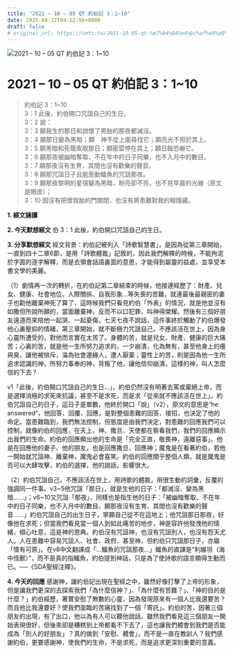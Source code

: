 ```yaml
---
title: "2021 – 10 – 05 QT 約伯記 3：1~10"
date: 2025-04-12T04:22:56+0800
draft: false
# original_url: https://cmtc.tw/2021-10-05-qt-%e7%b4%84%e4%bc%af%e8%a8%98-3%ef%bc%9a110
---
```


![2021 – 10 – 05 QT 約伯記 3：1\~10](/images/qt.jpg   "2021 – 10 – 05 QT 約伯記 3：1\~10")

# 2021 – 10 – 05 QT 約伯記 3：1\~10

> 約伯記 3：1\~10  
> 3：1 此後，約伯開口咒詛自己的生日，  
> 3：2 說：  
> 3：3 願我生的那日和說懷了男胎的那夜都滅沒。  
> 3：4 願那日變為黑暗；願　神不從上面尋找它；願亮光不照於其上。  
> 3：5 願黑暗和死蔭索取那日；願密雲停在其上；願日蝕恐嚇它。  
> 3：6 願那夜被幽暗奪取，不在年中的日子同樂，也不入月中的數目。  
> 3：7 願那夜沒有生育，其間也沒有歡樂的聲音。  
> 3：8 願那咒詛日子且能惹動鱷魚的咒詛那夜。  
> 3：9 願那夜黎明的星宿變為黑暗，盼亮卻不亮，也不見早晨的光線（原文是眼皮）；  
> 3：10 因沒有把懷我胎的門關閉，也沒有將患難對我的眼隱藏。

**1. 經文誦讀**

**2.  今天默想經文**
伯 3：1 此後，約伯開口咒詛自己的生日。

**3. 分享默想經文**
經文背景：約伯記被列入「詩歌智慧書」，是因為從第三章開始，一直到四十二章6節，是用「詩歌體裁」記敘的，因此我們解釋的時候，不能拘泥於字面的逐字解釋，而是去領會話語裏面的意思，才能得到屬靈的益處，並享受本書文學的美麗。

（1）劇情再一次的轉折，在約伯記第二章結束的時候，他接連經歷了：財產、兒女、健康、社會地位、人際關係、自我形象…等失喪的苦難，就連最後最親密的妻子也勸他離棄神死了算了，這時候我們只看見約伯「外表」的情況，就是他並沒有如撒但所說所願的，當面離棄神，反而不以口犯罪，叫神得榮耀。然後有三個好朋友遠道而來陪他一起哭、一起憂傷，七天七夜不說話，這件事終於觸動了約伯爆發他心裏壓抑的情緒，第三章開始，就不斷極力咒詛自己，不應該活在世上，因為身心靈所遭受的，對他而言實在太苦了。身體的苦，就是兒女、財產、健康的巨大痛苦；心裏的苦，就是他一生所努力追求的，一夕崩潰，化為無有，甚至他身上的癢與臭，讓他被排斥，淪為社會邊緣人，遭人厭棄；靈性上的苦，則是因為他一生所追求認識的神，所努力事奉的神，背叛了他，讓他信仰崩潰，這樣的神，叫人怎麼信的下去？

v1「此後，約伯開口咒詛自己的生日…」，約伯仍然沒有明著去罵或棄絕上帝，而是選擇消極的求死來抗議，甚至不是求死，而是求「從來就不應該活在世上」。約伯咒詛自己的日子，這日子是單數，他終於開口「說」（v2），原文的意思是“he answered”，他回答、回覆、回應，是對整個患難的回答、接招，也決定了他的命定。當患難臨到，我們無法控制，但態度是由我們決定，對患難的回應我們可以控制，就像約伯的回應，在天上，神、撒旦、天使都在察看我們，我們的回應顯示出我們的生命。約伯的回應顯出他的生命是「完全正直，敬畏神，遠離惡事」。他是在回應他的妻子、他的朋友，也是回應撒旦、回應神；魔鬼是在看著約伯，若他一開始就咒詛神、離棄神，魔鬼必會喜笑。約伯的回應關乎整個人類，就是魔鬼是否可以大肆攻擊，約伯的選擇，他的說話，影響很大。

（2）約伯咒詛自己，不應該活在世上，用詩歌的體裁，用很生動的詞彙，反覆的強調同一件事。v3\~5他咒詛「那日」，就是生他的日子：「都滅沒、變為黑暗……」；v6\~10又咒詛「那夜」，同樣也是指生他的日子：「被幽暗奪取、不在年中的日子同樂，也不入月中的數目、願那夜沒有生育、其間也沒有歡樂的聲音……」約伯咒詛自己的出生日子，寧願自己從不在這地上；他咒詛那日那夜，好像他在求死；但當我們看見當一個人到如此痛苦的地步，神是容許他發洩他的情緒，傾心吐意，這是神的恩典。約伯沒有咒詛神，也沒有咒詛別人，也沒有怨天尤人。人在患難中容易咒詛人、社會、政府、甚至神，但約伯只咒詛那日子，亦屬「情有可原」。在v8中文翻譯成「…鱷魚的咒詛那夜…」鱷魚的直譯是“利維坦（海中怪獸）”，而不是真的指鱷魚，約伯提到神話，只是為了使詩歌的語言顯得生動而已。──《SDA聖經注釋》。

**4. 今天的回應**
感謝神，讓約伯記出現在聖經之中，雖然好像打擊了上帝的形象，但是讓我們更深的去探索我們「為什麼信神？」、「為什麼有苦難？」、「神的目的是什麼？」約伯經歷，著實安慰了無數的心靈，因為發現原來有一個人比我還要苦？而且他比我還要好？使我們面臨的苦痛找到了一個「寄託」。約伯的苦，因著三個朋友的出現，有了出口，他以為有人可以聽他說話，雖然我們看見這三個朋友一開始表現很好，但後來卻是糟糕到上帝都看不下去了，這也讓我們體會到我們是否能成為「別人的好朋友」？真的做到「安慰、體會」，而不是一直在教訓人？我們感謝約伯，更要感謝神，使我們的生命，不是求死，而是追求更深刻重要的意義。
